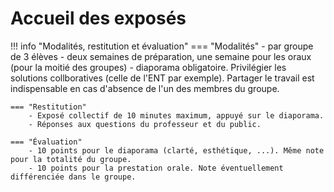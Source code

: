 # Accueil des exposés


!!! info "Modalités, restitution et évaluation"
    === "Modalités"
        - par groupe de 3 élèves
        - deux semaines de préparation, une semaine pour les oraux (pour la moitié des groupes)
        - diaporama obligatoire. Privilégier les solutions collboratives (celle de l'ENT par exemple). Partager le travail est indispensable en cas d'absence de l'un des membres du groupe.

    === "Restitution"
        - Exposé collectif de 10 minutes maximum, appuyé sur le diaporama.
        - Réponses aux questions du professeur et du public.

    === "Évaluation"
        - 10 points pour le diaporama (clarté, esthétique, ...). Même note pour la totalité du groupe. 
        - 10 points pour la prestation orale. Note éventuellement différenciée dans le groupe.
